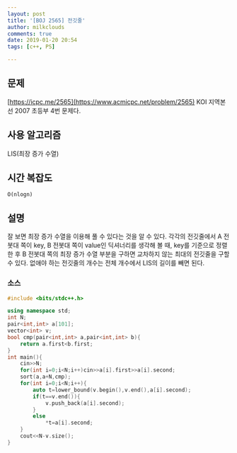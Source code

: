 ```yaml
---
layout: post
title: '[BOJ 2565] 전깃줄'
author: milkclouds
comments: true
date: 2019-01-20 20:54
tags: [c++, PS]

---
```


## 문제
[https://icpc.me/2565](https://www.acmicpc.net/problem/2565)
KOI 지역본선 2007 초등부 4번 문제다.


## 사용 알고리즘
LIS(최장 증가 수열)

## 시간 복잡도
`O(nlogn)`

## 설명

잘 보면 최장 증가 수열을 이용해 풀 수 있다는 것을 알 수 있다.
각각의 전깃줄에서 A 전봇대 쪽이 key, B 전봇대 쪽이 value인 딕셔너리를 생각해 볼 때, key를 기준으로 정렬한 후 B 전봇대 쪽의 최장 증가 수열 부분을 구하면 교차하지 않는 최대의 전깃줄을 구할 수 있다.
없애야 하는 전깃줄의 개수는 전체 개수에서 LIS의 길이를 빼면 된다.


### 소스  

```c++
#include <bits/stdc++.h>

using namespace std;
int N;
pair<int,int> a[101];
vector<int> v;
bool cmp(pair<int,int> a,pair<int,int> b){
	return a.first<b.first;
}
int main(){
	cin>>N;
	for(int i=0;i<N;i++)cin>>a[i].first>>a[i].second;
	sort(a,a+N,cmp);
	for(int i=0;i<N;i++){
		auto t=lower_bound(v.begin(),v.end(),a[i].second);
		if(t==v.end()){
			v.push_back(a[i].second);
		}
		else
			*t=a[i].second;
	}
	cout<<N-v.size();
}
```